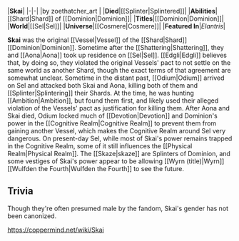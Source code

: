 |**Skai**|
|-|-|
|by  zoethatcher_art |
|**Died**|[[Splinter\|Splintered]]|
|**Abilities**|[[Shard\|Shard]] of [[Dominion\|Dominion]]|
|**Titles**|[[Dominion\|Dominion]]|
|**World**|[[Sel\|Sel]]|
|**Universe**|[[Cosmere\|Cosmere]]|
|**Featured In**|*Elantris*|

**Skai** was the original [[Vessel\|Vessel]] of the [[Shard\|Shard]] [[Dominion\|Dominion]]. Sometime after the [[Shattering\|Shattering]], they and [[Aona\|Aona]] took up residence on [[Sel\|Sel]]. [[Edgli\|Edgli]] believes that, by doing so, they violated the original Vessels' pact to not settle on the same world as another Shard, though the exact terms of that agreement are somewhat unclear.
Sometime in the distant past, [[Odium\|Odium]] arrived on Sel and attacked both Skai and Aona, killing both of them and [[Splinter\|Splintering]] their Shards. At the time, he was hunting [[Ambition\|Ambition]], but found them first, and likely used their alleged violation of the Vessels' pact as justification for killing them. After Aona and Skai died, Odium locked much of [[Devotion\|Devotion]] and Dominion's power in the [[Cognitive Realm\|Cognitive Realm]] to prevent them from gaining another Vessel, which makes the Cognitive Realm around Sel very dangerous.
On present-day Sel, while most of Skai's power remains trapped in the Cognitive Realm, some of it still influences the [[Physical Realm\|Physical Realm]]. The [[Skaze\|skaze]] are Splinters of Dominion, and some vestiges of Skai's power appear to be allowing [[Wyrn (title)\|Wyrn]] [[Wulfden the Fourth\|Wulfden the Fourth]] to see the future.

## Trivia
Though they're often presumed male by the fandom, Skai's gender has not been canonized.


https://coppermind.net/wiki/Skai